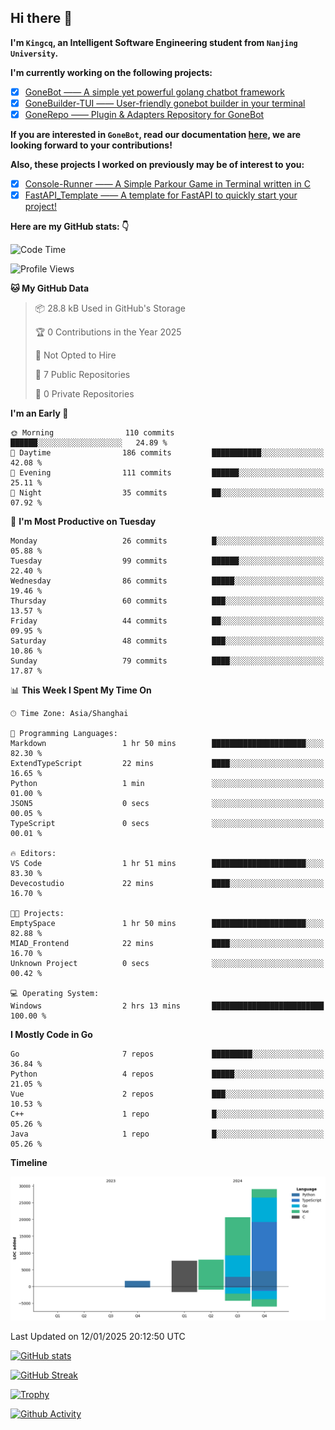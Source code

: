 ## Hi there 👋

**I'm `Kingcq`, an Intelligent Software Engineering student from `Nanjing University`.**

**I'm currently working on the following projects:**

- [x] [GoneBot —— A simple yet powerful golang chatbot framework](https://github.com/gonebot-dev/gonebot)
- [x] [GoneBuilder-TUI —— User-friendly gonebot builder in your terminal](https://github.com/gonebot-dev/gonebuilder-tui)
- [x] [GoneRepo —— Plugin & Adapters Repository for GoneBot](https://github.com/gonebot-dev/gonerepo)

**If you are interested in `GoneBot`, read our documentation [here](https://gonebot-dev.github.io/), we are looking forward to your contributions!**

**Also, these projects I worked on previously may be of interest to you:**

- [x] [Console-Runner —— A Simple Parkour Game in Terminal written in C](https://github.com/Kingcxp/Console-Runners)
- [x] [FastAPI_Template —— A template for FastAPI to quickly start your project!](https://github.com/Kingcxp/FastAPI_Template)

**Here are my GitHub stats: 👇**
<!--START_SECTION:waka-->
![Code Time](http://img.shields.io/badge/Code%20Time-1%2C402%20hrs%2021%20mins-blue)

![Profile Views](http://img.shields.io/badge/Profile%20Views-5-blue)

**🐱 My GitHub Data** 

> 📦 28.8 kB Used in GitHub's Storage 
 > 
> 🏆 0 Contributions in the Year 2025
 > 
> 🚫 Not Opted to Hire
 > 
> 📜 7 Public Repositories 
 > 
> 🔑 0 Private Repositories 
 > 
**I'm an Early 🐤** 

```text
🌞 Morning                110 commits         ██████░░░░░░░░░░░░░░░░░░░   24.89 % 
🌆 Daytime                186 commits         ███████████░░░░░░░░░░░░░░   42.08 % 
🌃 Evening                111 commits         ██████░░░░░░░░░░░░░░░░░░░   25.11 % 
🌙 Night                  35 commits          ██░░░░░░░░░░░░░░░░░░░░░░░   07.92 % 
```
📅 **I'm Most Productive on Tuesday** 

```text
Monday                   26 commits          █░░░░░░░░░░░░░░░░░░░░░░░░   05.88 % 
Tuesday                  99 commits          ██████░░░░░░░░░░░░░░░░░░░   22.40 % 
Wednesday                86 commits          █████░░░░░░░░░░░░░░░░░░░░   19.46 % 
Thursday                 60 commits          ███░░░░░░░░░░░░░░░░░░░░░░   13.57 % 
Friday                   44 commits          ██░░░░░░░░░░░░░░░░░░░░░░░   09.95 % 
Saturday                 48 commits          ███░░░░░░░░░░░░░░░░░░░░░░   10.86 % 
Sunday                   79 commits          ████░░░░░░░░░░░░░░░░░░░░░   17.87 % 
```


📊 **This Week I Spent My Time On** 

```text
🕑︎ Time Zone: Asia/Shanghai

💬 Programming Languages: 
Markdown                 1 hr 50 mins        █████████████████████░░░░   82.30 % 
ExtendTypeScript         22 mins             ████░░░░░░░░░░░░░░░░░░░░░   16.65 % 
Python                   1 min               ░░░░░░░░░░░░░░░░░░░░░░░░░   01.00 % 
JSON5                    0 secs              ░░░░░░░░░░░░░░░░░░░░░░░░░   00.05 % 
TypeScript               0 secs              ░░░░░░░░░░░░░░░░░░░░░░░░░   00.01 % 

🔥 Editors: 
VS Code                  1 hr 51 mins        █████████████████████░░░░   83.30 % 
Devecostudio             22 mins             ████░░░░░░░░░░░░░░░░░░░░░   16.70 % 

🐱‍💻 Projects: 
EmptySpace               1 hr 50 mins        █████████████████████░░░░   82.88 % 
MIAD_Frontend            22 mins             ████░░░░░░░░░░░░░░░░░░░░░   16.70 % 
Unknown Project          0 secs              ░░░░░░░░░░░░░░░░░░░░░░░░░   00.42 % 

💻 Operating System: 
Windows                  2 hrs 13 mins       █████████████████████████   100.00 % 
```

**I Mostly Code in Go** 

```text
Go                       7 repos             █████████░░░░░░░░░░░░░░░░   36.84 % 
Python                   4 repos             █████░░░░░░░░░░░░░░░░░░░░   21.05 % 
Vue                      2 repos             ███░░░░░░░░░░░░░░░░░░░░░░   10.53 % 
C++                      1 repo              █░░░░░░░░░░░░░░░░░░░░░░░░   05.26 % 
Java                     1 repo              █░░░░░░░░░░░░░░░░░░░░░░░░   05.26 % 
```



**Timeline**

![Lines of Code chart](https://raw.githubusercontent.com/Kingcxp/Kingcxp/main/assets/bar_graph.png)


 Last Updated on 12/01/2025 20:12:50 UTC
<!--END_SECTION:waka-->

[![GitHub stats](https://github-readme-stats.vercel.app/api?username=Kingcxp&show_icons=true&count_private=true&theme=aura&hide_border=true&icon_color=FF4500&text_color=76EE00)](https://github.com/anuraghazra/github-readme-stats)    

[![GitHub Streak](https://github-readme-streak-stats.herokuapp.com/?user=Kingcxp&hide_border=true&theme=catppuccin-macchiato)](https://git.io/streak-stats)

[![Trophy](https://github-profile-trophy.vercel.app/?username=Kingcxp&theme=dracula)](https://github.com/ryo-ma/github-profile-trophy)

[![Github Activity](https://github-readme-activity-graph.vercel.app/graph?username=Kingcxp&theme=tokyo-night&hide_border=true)](https://github.com/ashutosh00710/github-readme-activity-graph)
